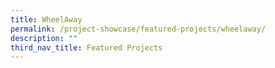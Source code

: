 ```yaml
---
title: WheelAway
permalink: /project-showcase/featured-projects/wheelaway/
description: ""
third_nav_title: Featured Projects
---
```

